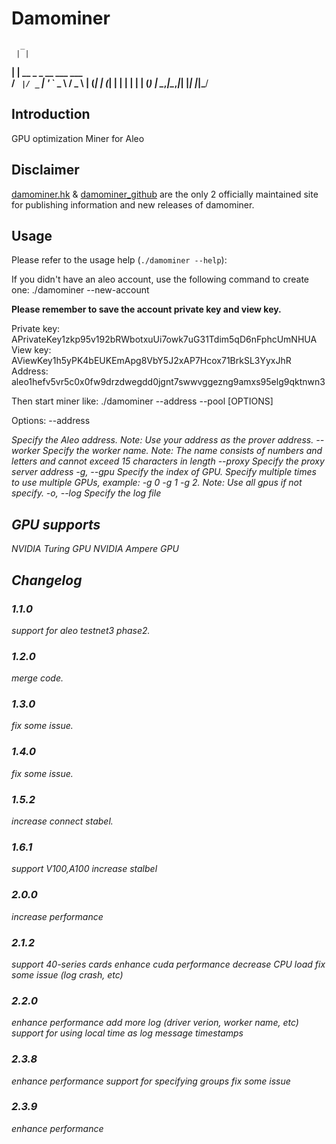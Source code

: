 # Damominer

      _                       
     | |                      
   __| | __ _ _ __ ___   ___  
  / _` |/ _` | '_ ` _ \ / _ \ 
 | (_| | (_| | | | | | | (_) |
  \__,_|\__,_|_| |_| |_|\___/ 
                              
                              

## Introduction

GPU optimization Miner for Aleo


## Disclaimer

[damominer.hk](https://www.damominer.hk/) & [damominer_github](https://github.com/damominer) are the only 2 officially maintained site for publishing information and new releases of damominer.



## Usage

Please refer to the usage help (`./damominer --help`):


If you didn't have an aleo account, use the following command to create one:
    ./damominer --new-account

**Please remember to save the account private key and view key.** 

Private key: APrivateKey1zkp95v192bRWbotxuUi7owk7uG31Tdim5qD6nFphcUmNHUA
   View key: AViewKey1h5yPK4bEUKEmApg8VbY5J2xAP7Hcox71BrkSL3YyxJhR
    Address: aleo1hefv5vr5c0x0fw9drzdwegdd0jgnt7swwvggezng9amxs95elg9qktnwn3



Then start miner like:
    ./damominer --address <your address> --pool <solo prover proxy> [OPTIONS] 

Options:
      --address <ADDRESS>  Specify the Aleo address. Note: Use your address as the prover address.
      --worker <WORKER>    Specify the worker name. Note: The name consists of numbers and letters and cannot exceed 15 characters in length
      --proxy <PROXY>      Specify the proxy server address
  -g, --gpu <GPU>          Specify the index of GPU. Specify multiple times to use multiple GPUs, example: -g 0 -g 1 -g 2. Note: Use all gpus if not specify.
  -o, --log <LOG>          Specify the log file


## GPU supports

NVIDIA Turing GPU
NVIDIA Ampere GPU

## Changelog

### 1.1.0
support for aleo testnet3 phase2.   

### 1.2.0
merge code.

### 1.3.0
fix some issue.

### 1.4.0
fix some issue.

### 1.5.2
increase connect stabel.

### 1.6.1
support V100,A100
increase stalbel

### 2.0.0
increase performance

### 2.1.2
support 40-series cards
enhance cuda performance
decrease CPU load
fix some issue (log crash, etc)

### 2.2.0
enhance performance
add more log (driver verion, worker name, etc)
support for using local time as log message timestamps

### 2.3.8
enhance performance
support for specifying groups
fix some issue

### 2.3.9
enhance performance
